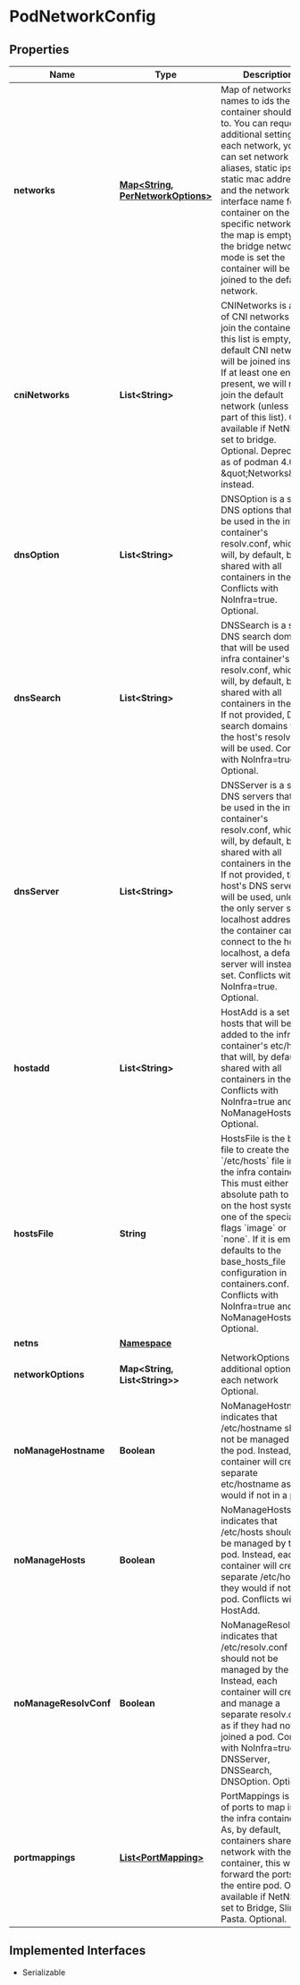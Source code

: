 

# PodNetworkConfig


## Properties

| Name                   | Type                                                             | Description                                                                                                                                                                                                                                                                                                                                                                                                                 | Notes      |
|------------------------|------------------------------------------------------------------|-----------------------------------------------------------------------------------------------------------------------------------------------------------------------------------------------------------------------------------------------------------------------------------------------------------------------------------------------------------------------------------------------------------------------------|------------|
| **networks**           | [**Map&lt;String, PerNetworkOptions&gt;**](PerNetworkOptions.md) | Map of networks names to ids the container should join to. You can request additional settings for each network, you can set network aliases, static ips, static mac address  and the network interface name for this container on the specific network. If the map is empty and the bridge network mode is set the container will be joined to the default network.                                                        | [optional] |
| **cniNetworks**        | **List&lt;String&gt;**                                           | CNINetworks is a list of CNI networks to join the container to. If this list is empty, the default CNI network will be joined instead. If at least one entry is present, we will not join the default network (unless it is part of this list). Only available if NetNS is set to bridge. Optional. Deprecated: as of podman 4.0 use \&quot;Networks\&quot; instead.                                                        | [optional] |
| **dnsOption**          | **List&lt;String&gt;**                                           | DNSOption is a set of DNS options that will be used in the infra container&#39;s resolv.conf, which will, by default, be shared with all containers in the pod. Conflicts with NoInfra&#x3D;true. Optional.                                                                                                                                                                                                                 | [optional] |
| **dnsSearch**          | **List&lt;String&gt;**                                           | DNSSearch is a set of DNS search domains that will be used in the infra container&#39;s resolv.conf, which will, by default, be shared with all containers in the pod. If not provided, DNS search domains from the host&#39;s resolv.conf will be used. Conflicts with NoInfra&#x3D;true. Optional.                                                                                                                        | [optional] |
| **dnsServer**          | **List&lt;String&gt;**                                           | DNSServer is a set of DNS servers that will be used in the infra container&#39;s resolv.conf, which will, by default, be shared with all containers in the pod. If not provided, the host&#39;s DNS servers will be used, unless the only server set is a localhost address. As the container cannot connect to the host&#39;s localhost, a default server will instead be set. Conflicts with NoInfra&#x3D;true. Optional. | [optional] |
| **hostadd**            | **List&lt;String&gt;**                                           | HostAdd is a set of hosts that will be added to the infra container&#39;s etc/hosts that will, by default, be shared with all containers in the pod. Conflicts with NoInfra&#x3D;true and NoManageHosts. Optional.                                                                                                                                                                                                          | [optional] |
| **hostsFile**          | **String**                                                       | HostsFile is the base file to create the &#x60;/etc/hosts&#x60; file inside the infra container. This must either be an absolute path to a file on the host system, or one of the special flags &#x60;image&#x60; or &#x60;none&#x60;. If it is empty it defaults to the base_hosts_file configuration in containers.conf. Conflicts with NoInfra&#x3D;true and NoManageHosts. Optional.                                    | [optional] |
| **netns**              | [**Namespace**](Namespace.md)                                    |                                                                                                                                                                                                                                                                                                                                                                                                                             | [optional] |
| **networkOptions**     | **Map&lt;String, List&lt;String&gt;&gt;**                        | NetworkOptions are additional options for each network Optional.                                                                                                                                                                                                                                                                                                                                                            | [optional] |
| **noManageHostname**   | **Boolean**                                                      | NoManageHostname indicates that /etc/hostname should not be managed by the pod. Instead, each container will create a separate etc/hostname as they would if not in a pod.                                                                                                                                                                                                                                                  | [optional] |
| **noManageHosts**      | **Boolean**                                                      | NoManageHosts indicates that /etc/hosts should not be managed by the pod. Instead, each container will create a separate /etc/hosts as they would if not in a pod. Conflicts with HostAdd.                                                                                                                                                                                                                                  | [optional] |
| **noManageResolvConf** | **Boolean**                                                      | NoManageResolvConf indicates that /etc/resolv.conf should not be managed by the pod. Instead, each container will create and manage a separate resolv.conf as if they had not joined a pod. Conflicts with NoInfra&#x3D;true and DNSServer, DNSSearch, DNSOption. Optional.                                                                                                                                                 | [optional] |
| **portmappings**       | [**List&lt;PortMapping&gt;**](PortMapping.md)                    | PortMappings is a set of ports to map into the infra container. As, by default, containers share their network with the infra container, this will forward the ports to the entire pod. Only available if NetNS is set to Bridge, Slirp, or Pasta. Optional.                                                                                                                                                                | [optional] |


## Implemented Interfaces

* Serializable


